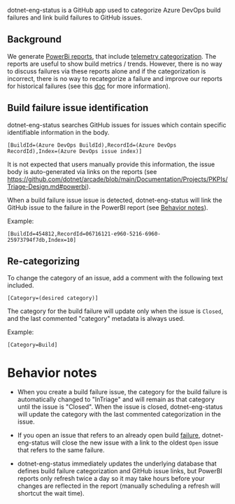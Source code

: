 dotnet-eng-status is a GitHub app used to categorize Azure DevOps build failures and link build failures to GitHub issues.

## Background

We generate [PowerBi reports](https://dev.azure.com/dnceng/public/_dashboards/dashboard/40ac4990-3498-4b3a-85dd-2ffde961d672), that include [telemetry categorization](https://github.com/dotnet/arcade/blob/main/Documentation/Projects/DevOps/CI/Telemetry-Guidance.md).  The reports are useful to show build metrics / trends.  However, there is no way to discuss failures via these reports alone and if the categorization is incorrect, there is no way to recategorize a failure and improve our reports for historical failures (see this [doc](https://github.com/dotnet/arcade/blob/main/Documentation/Projects/PKPIs/Triage-Design.md) for more information).

## Build failure issue identification

dotnet-eng-status searches GitHub issues for issues which contain specific identifiable information in the body.

```text
[BuildId=(Azure DevOps BuildId),RecordId=(Azure DevOps RecordId),Index=(Azure DevOps issue index)]
```

It is not expected that users manually provide this information, the issue body is auto-generated via links on the reports (see https://github.com/dotnet/arcade/blob/main/Documentation/Projects/PKPIs/Triage-Design.md#powerbi).

When a build failure issue issue is detected, dotnet-eng-status will link the GitHub issue to the failure in the PowerBI report (see [Behavior notes](#behavior-notes)).

Example:

```text
[BuildId=454812,RecordId=06716121-e960-5216-6960-25973794f7db,Index=10]

```

## Re-categorizing

To change the category of an issue, add a comment with the following text included.

```text
[Category=(desired category)]
```

The category for the build failure will update only when the issue is `Closed`, and the last commented "category" metadata is always used.

Example:

```text
[Category=Build]
```

# Behavior notes

- When you create a build failure issue, the category for the build failure is automatically changed to "InTriage" and will remain as that category until the issue is "Closed".  When the issue is closed, dotnet-eng-status will update the category with the last commented categorization in the issue.

- If you open an issue that refers to an already open build [failure](#build-failure-issue-identification), dotnet-eng-status will close the new issue with a link to the oldest `Open` issue that refers to the same failure.

- dotnet-eng-status immediately updates the underlying database that defines build failure categorization and GitHub issue links, but PowerBI reports only refresh twice a day so it may take hours before your changes are reflected in the report (manually scheduling a refresh will shortcut the wait time).
